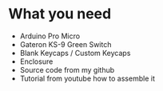 # What you need
- Arduino Pro Micro
- Gateron KS-9 Green Switch
- Blank Keycaps / Custom Keycaps
- Enclosure
- Source code from my github
- Tutorial from youtube how to assemble it
